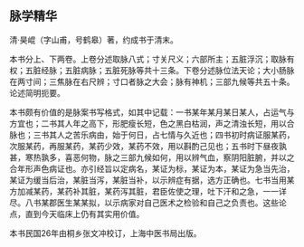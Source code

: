 ## 脉学精华

清·昊崐（字山甫，号鹤皋）著，约成书于清末。

本书分上、下两卷。上卷分述取脉八式；寸关尺义；六部所主；五脏浮沉；取脉有权；五脏经脉；五脏病脉；五脏死脉等共十三条。下卷分述脉位法天论；大小肠脉在两寸间；三焦脉在右尺辨；寸口者脉之大会；脉有神机；三部九候等共五十条。论述简明扼要。

本书颇有价值的是脉案书写格式，如其中记载：一书某年某月某日某人，占运气与方宜也；二书其人年之高下，形肥瘦长短，色之黑白枯润，声之清浊长短，用以合脉也；三书其人之苦乐病由，始于何日，占七情与久近也；四书初时病证服某药，次服某药，再服某药，某药少效，某药不效，用以斟酌己见也；五书时下昼夜孰甚，寒热孰多，喜恶何物，脉之三部九候如何，用以辨气血，察阴阳脏腑，并以之合年形声色病证也。亦引经旨以定病名，某证为标，某证为本，某证为急当先治，某证为缓当后治，某脏当泻，某脏当补，以示辨症有据，选方正确也。七书当用某方加减某药，某药补其脏，某药泻其脏，君臣佐使之理，吐下汗和之急，一一详尽。八书某郡医生某某拟，以示病家对自己医术之检验和自己之负责也。这些论点，直到今天临床上仍有其实用价值。

本书民国26年由桐乡张文冲校订，上海中医书局出版。
